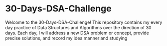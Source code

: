 # 30-Days-DSA-Challenge
Welcome to the 30-Days-DSA-Challenge! This repository contains my every day practice of Data Structures and Algorithms over the direction of 30 days. Each day, I will address a new DSA problem or concept, provide precise solutions, and record my idea manner and studying
